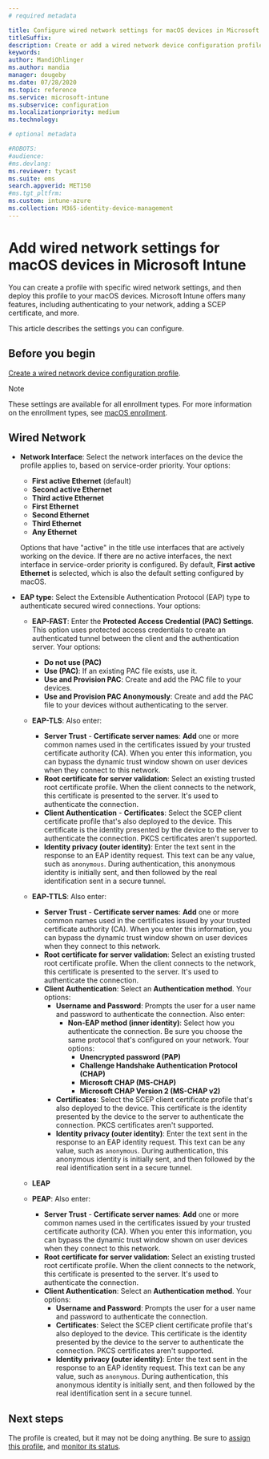 ```yaml
---
# required metadata

title: Configure wired network settings for macOS devices in Microsoft Intune - Azure | Microsoft Docs
titleSuffix:
description: Create or add a wired network device configuration profile for macOS devices. See the different settings, add certificates, choose an EAP type, and select an authentication method in Microsoft Intune. 
keywords:
author: MandiOhlinger
ms.author: mandia
manager: dougeby
ms.date: 07/28/2020
ms.topic: reference
ms.service: microsoft-intune
ms.subservice: configuration
ms.localizationpriority: medium
ms.technology:

# optional metadata

#ROBOTS:
#audience:
#ms.devlang:
ms.reviewer: tycast
ms.suite: ems
search.appverid: MET150
#ms.tgt_pltfrm:
ms.custom: intune-azure
ms.collection: M365-identity-device-management
---
```


# Add wired network settings for macOS devices in Microsoft Intune

You can create a profile with specific wired network settings, and then deploy this profile to your macOS devices. Microsoft Intune offers many features, including authenticating to your network, adding a SCEP certificate, and more.

This article describes the settings you can configure.

## Before you begin

[Create a wired network device configuration profile](wired-networks-configure.md).

> [!NOTE]
> These settings are available for all enrollment types. For more information on the enrollment types, see [macOS enrollment](../enrollment/macos-enroll.md).

## Wired Network

- **Network Interface**: Select the network interfaces on the device the profile applies to, based on service-order priority. Your options:
  
  - **First active Ethernet** (default)
  - **Second active Ethernet**
  - **Third active Ethernet**
  - **First Ethernet**
  - **Second Ethernet**
  - **Third Ethernet**
  - **Any Ethernet**

  Options that have "active" in the title use interfaces that are actively working on the device. If there are no active interfaces, the next interface in service-order priority is configured. By default, **First active Ethernet** is selected, which is also the default setting configured by macOS.

- **EAP type**: Select the Extensible Authentication Protocol (EAP) type to authenticate secured wired connections. Your options:

  - **EAP-FAST**: Enter the **Protected Access Credential (PAC) Settings**. This option uses protected access credentials to create an authenticated tunnel between the client and the authentication server. Your options:
    - **Do not use (PAC)**
    - **Use (PAC)**: If an existing PAC file exists, use it.
    - **Use and Provision PAC**: Create and add the PAC file to your devices.
    - **Use and Provision PAC Anonymously**: Create and add the PAC file to your devices without authenticating to the server.

  - **EAP-TLS**: Also enter:

    - **Server Trust** - **Certificate server names**: **Add** one or more common names used in the certificates issued by your trusted certificate authority (CA). When you enter this information, you can bypass the dynamic trust window shown on user devices when they connect to this network.
    - **Root certificate for server validation**: Select an existing trusted root certificate profile. When the client connects to the network, this certificate is presented to the server. It's used to authenticate the connection.
    - **Client Authentication** - **Certificates**: Select the SCEP client certificate profile that's also deployed to the device. This certificate is the identity presented by the device to the server to authenticate the connection. PKCS certificates aren't supported.
    - **Identity privacy (outer identity)**: Enter the text sent in the response to an EAP identity request. This text can be any value, such as `anonymous`. During authentication, this anonymous identity is initially sent, and then followed by the real identification sent in a secure tunnel.

  - **EAP-TTLS**: Also enter:

    - **Server Trust** - **Certificate server names**: **Add** one or more common names used in the certificates issued by your trusted certificate authority (CA). When you enter this information, you can bypass the dynamic trust window shown on user devices when they connect to this network.
    - **Root certificate for server validation**: Select an existing trusted root certificate profile. When the client connects to the network, this certificate is presented to the server. It's used to authenticate the connection.
    - **Client Authentication**: Select an **Authentication method**. Your options:
      - **Username and Password**: Prompts the user for a user name and password to authenticate the connection. Also enter:
        - **Non-EAP method (inner identity)**: Select how you authenticate the connection. Be sure you choose the same protocol that's configured on your network. Your options:
          - **Unencrypted password (PAP)**
          - **Challenge Handshake Authentication Protocol (CHAP)**
          - **Microsoft CHAP (MS-CHAP)**
          - **Microsoft CHAP Version 2 (MS-CHAP v2)**
      - **Certificates**: Select the SCEP client certificate profile that's also deployed to the device. This certificate is the identity presented by the device to the server to authenticate the connection. PKCS certificates aren't supported.
      - **Identity privacy (outer identity)**: Enter the text sent in the response to an EAP identity request. This text can be any value, such as `anonymous`. During authentication, this anonymous identity is initially sent, and then followed by the real identification sent in a secure tunnel.

  - **LEAP**

  - **PEAP**: Also enter:

    - **Server Trust** - **Certificate server names**: **Add** one or more common names used in the certificates issued by your trusted certificate authority (CA). When you enter this information, you can bypass the dynamic trust window shown on user devices when they connect to this network.
    - **Root certificate for server validation**: Select an existing trusted root certificate profile. When the client connects to the network, this certificate is presented to the server. It's used to authenticate the connection.
    - **Client Authentication**: Select an **Authentication method**. Your options:
      - **Username and Password**: Prompts the user for a user name and password to authenticate the connection.
      - **Certificates**: Select the SCEP client certificate profile that's also deployed to the device. This certificate is the identity presented by the device to the server to authenticate the connection. PKCS certificates aren't supported.
      - **Identity privacy (outer identity)**: Enter the text sent in the response to an EAP identity request. This text can be any value, such as `anonymous`. During authentication, this anonymous identity is initially sent, and then followed by the real identification sent in a secure tunnel.

## Next steps

The profile is created, but it may not be doing anything. Be sure to [assign this profile](device-profile-assign.md), and [monitor its status](device-profile-monitor.md).
